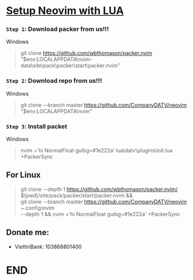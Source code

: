 # [Setup Neovim with LUA]()

### `Step 1`: Download packer from us!!!

Windows

> git clone https://github.com/wbthomason/packer.nvim "$env:LOCALAPPDATA\nvim-data\site\pack\packer\start\packer.nvim"

### `Step 2`: Download repo from us!!!

Windows

> git clone --branch master https://github.com/CompanyDATV/neovim "$env:LOCALAPPDATA\nvim"

### `Step 3`: Install packet

Windows

> nvim +'hi NormalFloat guibg=#1e222a' lua\datv\plugins\init.lua +PackerSync

## For Linux

> git clone --depth 1 https://github.com/wbthomason/packer.nvim/ $(pwd)/site/pack/packer/start/packer.nvim && \
> git clone --branch master https://github.com/CompanyDATV/neovim ~\.config\nvim \
> --depth 1 && nvim +'hi NormalFloat guibg=#1e222a' +PackerSync

## Donate me:

- ViettinBank: 103868801400

# END
